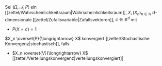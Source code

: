 Sei $(\Omega, \mathcal{A}, P)$ ein [[zettel/Wahrscheinlichkeitsraum|Wahrscheinlichkeitsraum]], $X, (X_n)_{n \in \mathbb{N}}$ $d$-dimensionale [[zettel/Zufallsvariable|Zufallsvektoren]], $c \in \mathbb{R}^d$ mit
- $P(X = c) = 1$

$X_n \overset{P}{\longrightarrow} X$ konvergiert [[zettel/Stochastische Konvergenz|stochastisch]], falls
- $X_n \overset{V}{\longrightarrow} X$ [[zettel/Verteilungskonvergenz|verteilungskonvergiert]]